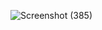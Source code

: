 ![Screenshot (385)](https://github.com/user-attachments/assets/78245fa7-f91d-43af-83dd-f1db905bb548)
